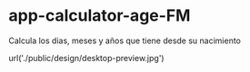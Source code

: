 # app-calculator-age-FM
Calcula los dias, meses y años que tiene desde su nacimiento 

url('./public/design/desktop-preview.jpg')
